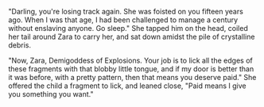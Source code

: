 "Darling, you're losing track again. She was foisted on you fifteen years ago. When I was that age, I had been challenged to manage a century without enslaving anyone. Go sleep." She tapped him on the head, coiled her tail around Zara to carry her, and sat down amidst the pile of crystalline debris.    

"Now, Zara, Demigoddess of Explosions. Your job is to lick all the edges of these fragments with that blobby little tongue, and if my door is better than it was before, with a pretty pattern, then that means you deserve paid." She offered the child a fragment to lick, and leaned close, "Paid means I give you something you want."